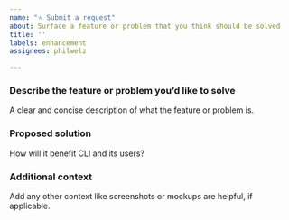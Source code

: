 ```yaml
---
name: "⭐ Submit a request"
about: Surface a feature or problem that you think should be solved
title: ''
labels: enhancement
assignees: philwelz

---
```


### Describe the feature or problem you’d like to solve

A clear and concise description of what the feature or problem is.

### Proposed solution

How will it benefit CLI and its users?

### Additional context

Add any other context like screenshots or mockups are helpful, if applicable.
